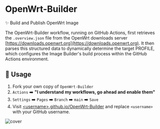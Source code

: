 # OpenWrt-Builder
✨ Build and Publish OpenWrt Image

The OpenWrt-Builder workflow, running on GitHub Actions, first retrieves the `.overview.json` file from the OpenWrt downloads server [https://downloads.openwrt.org](https://downloads.openwrt.org). It then parses this structured data to dynamically determine the target PROFILE, which configures the Image Builder's build process within the GitHub Actions environment.

## 📖 Usage
1. Fork your own copy of `OpenWrt-Builder`
2. `Actions` ➡️ **"I understand my workflows, go ahead and enable them"**
3. `Settings` ➡️ `Pages` ➡️ `Branch` ➡️ `main` ➡️ `Save`
4. Visit [\<username>\.github.io/OpenWrt-Builder](#) and replace `<username>` with your GitHub username.



![cover](https://github.com/user-attachments/assets/1549ea31-2e24-4cf6-a63b-67562fa1b91e)
